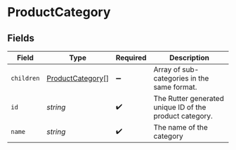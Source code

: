 # ProductCategory


## Fields

| Field                                                       | Type                                                        | Required                                                    | Description                                                 |
| ----------------------------------------------------------- | ----------------------------------------------------------- | ----------------------------------------------------------- | ----------------------------------------------------------- |
| `children`                                                  | [ProductCategory](../../models/shared/productcategory.md)[] | :heavy_minus_sign:                                          | Array of sub-categories in the same format.                 |
| `id`                                                        | *string*                                                    | :heavy_check_mark:                                          | The Rutter generated unique ID of the product category.     |
| `name`                                                      | *string*                                                    | :heavy_check_mark:                                          | The name of the category                                    |